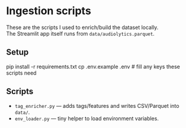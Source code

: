 # Ingestion scripts
These are the scripts I used to enrich/build the dataset locally.  
The Streamlit app itself runs from `data/audiolytics.parquet`.

## Setup
pip install -r requirements.txt
cp .env.example .env  # fill any keys these scripts need

## Scripts
- `tag_enricher.py` — adds tags/features and writes CSV/Parquet into `data/`.
- `env_loader.py` — tiny helper to load environment variables.

